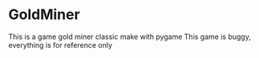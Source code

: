 # GoldMiner
This is a game gold miner classic make with pygame
This game is buggy, everything is for reference only
